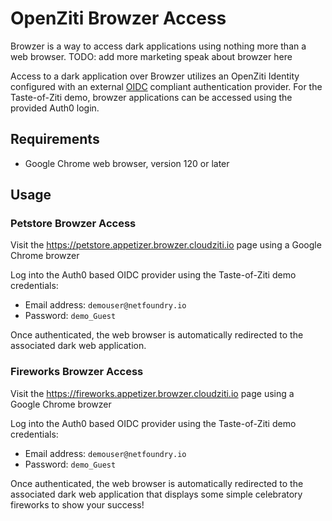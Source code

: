 # OpenZiti Browzer Access

Browzer is a way to access dark applications using nothing more than a web browser.
TODO: add more marketing speak about browzer here

Access to a dark application over Browzer utilizes an OpenZiti Identity configured with an
external [OIDC](https://auth0.com/docs/authenticate/protocols/openid-connect-protocol) compliant authentication provider.   For the Taste-of-Ziti demo, browzer applications
can be accessed using the provided Auth0 login.


## Requirements
* Google Chrome web browser, version 120 or later

## Usage

### Petstore Browzer Access

Visit the https://petstore.appetizer.browzer.cloudziti.io page using a Google Chrome browzer

Log into the Auth0 based OIDC provider using the Taste-of-Ziti demo credentials:
* Email address: `demouser@netfoundry.io`
* Password: `demo_Guest`

Once authenticated, the web browser is automatically redirected to the associated dark web application.

### Fireworks Browzer Access

Visit the https://fireworks.appetizer.browzer.cloudziti.io page using a Google Chrome browzer

Log into the Auth0 based OIDC provider using the Taste-of-Ziti demo credentials:
* Email address: `demouser@netfoundry.io`
* Password: `demo_Guest`

Once authenticated, the web browser is automatically redirected to the associated dark web application 
that displays some simple celebratory fireworks to show your success!
